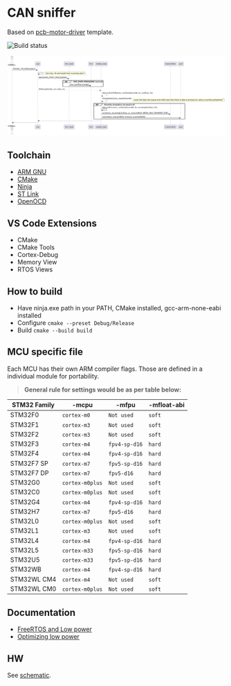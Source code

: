 # CAN sniffer
Based on [pcb-motor-driver](https://github.com/frchp/pcb-motor-driver) template.

![Build status](https://github.com/frchp/can-sniffer/actions/workflows/actions.yml/badge.svg)

![Sequence diagram](uml/scenario_incoming_can.png)

## Toolchain
- [ARM GNU](https://developer.arm.com/downloads/-/arm-gnu-toolchain-downloads)
- [CMake](https://cmake.org/download/)
- [Ninja](https://github.com/ninja-build/ninja/releases)
- [ST Link](https://www.st.com/en/development-tools/stm32cubeprog.html)
- [OpenOCD](https://packages.msys2.org/packages/mingw-w64-x86_64-openocd)

## VS Code Extensions

- CMake
- CMake Tools
- Cortex-Debug
- Memory View
- RTOS Views

## How to build
 - Have ninja.exe path in your PATH, CMake installed, gcc-arm-none-eabi installed
 - Configure 
```cmake --preset Debug/Release```
 - Build
```cmake --build build```

## MCU specific file

Each MCU has their own ARM compiler flags. Those are defined in a individual module for portability.
> **General rule for settings would be as per table below:**

| STM32 Family | -mcpu           | -mfpu         | -mfloat-abi |
| ------------ | --------------- | ------------- | ----------- |
| STM32F0      | `cortex-m0`     | `Not used`    | `soft`      |
| STM32F1      | `cortex-m3`     | `Not used`    | `soft`      |
| STM32F2      | `cortex-m3`     | `Not used`    | `soft`      |
| STM32F3      | `cortex-m4`     | `fpv4-sp-d16` | `hard`      |
| STM32F4      | `cortex-m4`     | `fpv4-sp-d16` | `hard`      |
| STM32F7 SP   | `cortex-m7`     | `fpv5-sp-d16` | `hard`      |
| STM32F7 DP   | `cortex-m7`     | `fpv5-d16`    | `hard`      |
| STM32G0      | `cortex-m0plus` | `Not used`    | `soft`      |
| STM32C0      | `cortex-m0plus` | `Not used`    | `soft`      |
| STM32G4      | `cortex-m4`     | `fpv4-sp-d16` | `hard`      |
| STM32H7      | `cortex-m7`     | `fpv5-d16`    | `hard`      |
| STM32L0      | `cortex-m0plus` | `Not used`    | `soft`      |
| STM32L1      | `cortex-m3`     | `Not used`    | `soft`      |
| STM32L4      | `cortex-m4`     | `fpv4-sp-d16` | `hard`      |
| STM32L5      | `cortex-m33`    | `fpv5-sp-d16` | `hard`      |
| STM32U5      | `cortex-m33`    | `fpv5-sp-d16` | `hard`      |
| STM32WB      | `cortex-m4`     | `fpv4-sp-d16` | `hard`      |
| STM32WL CM4  | `cortex-m4`     | `Not used`    | `soft`      |
| STM32WL CM0  | `cortex-m0plus` | `Not used`    | `soft`      |

## Documentation
 - [FreeRTOS and Low power](https://www.freertos.org/low-power-ARM-cortex-rtos)
 - [Optimizing low power](https://mcuoneclipse.com/2024/05/22/low-power-optimization-techniques-for-arm-cortex-m0-microcontrollers/)

## HW
See [schematic](hw/can-sniffer.pdf).